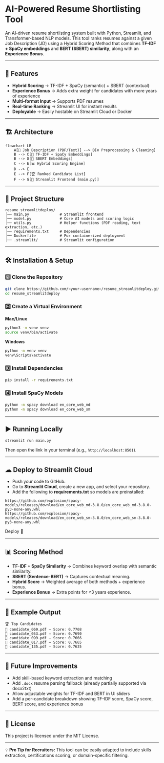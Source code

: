# AI-Powered Resume Shortlisting Tool

An AI-driven resume shortlisting system built with Python, Streamlit, and Transformer-based NLP models.
This tool ranks resumes against a given Job Description (JD) using a Hybrid Scoring Method that combines **TF-IDF + SpaCy embeddings** and **BERT (SBERT) similarity**, along with an **Experience Bonus**.

---

## 🚀 Features
- **Hybrid Scoring** → TF-IDF + SpaCy (semantic) + SBERT (contextual)
- **Experience Bonus** → Adds extra weight for candidates with more years of experience
- **Multi-format Input** → Supports PDF resumes
- **Real-time Ranking** → Streamlit UI for instant results
- **Deployable** → Easily hostable on Streamlit Cloud or Docker

---

## 🏗 Architecture

```mermaid
flowchart LR
    A[📄 Job Description (PDF/Text)] --> B[⚙ Preprocessing & Cleaning]
    B --> C[🧠 TF-IDF + SpaCy Embeddings]
    B --> D[🤖 SBERT Embeddings]
    C --> E[📊 Hybrid Scoring Engine]
    D --> E
    E --> F[🏆 Ranked Candidate List]
    F --> G[🎯 Streamlit Frontend (main.py)]
```

---

## 📂 Project Structure

```
resume_streamlitdeploy/
│── main.py              # Streamlit frontend
│── model.py             # Core AI models and scoring logic
│── utils.py             # Helper functions (PDF reading, text extraction, etc.)
│── requirements.txt     # Dependencies
│── Dockerfile           # For containerized deployment
│── .streamlit/          # Streamlit configuration
```

---

## 🛠 Installation & Setup

### 1️⃣ Clone the Repository
```bash
git clone https://github.com/<your-username>/resume_streamlitdeploy.git
cd resume_streamlitdeploy
```

### 2️⃣ Create a Virtual Environment

**Mac/Linux**
```bash
python3 -m venv venv
source venv/bin/activate
```

**Windows**
```bash
python -m venv venv
venv\Scripts\activate
```

### 3️⃣ Install Dependencies
```bash
pip install -r requirements.txt
```

### 4️⃣ Install SpaCy Models
```bash
python -m spacy download en_core_web_md
python -m spacy download en_core_web_sm
```

---

## ▶ Running Locally
```bash
streamlit run main.py
```
Then open the link in your terminal (e.g., `http://localhost:8501`).

---

## ☁ Deploy to Streamlit Cloud
- Push your code to GitHub.
- Go to **Streamlit Cloud**, create a new app, and select your repository.
- Add the following to **requirements.txt** so models are preinstalled:

```
https://github.com/explosion/spacy-models/releases/download/en_core_web_md-3.8.0/en_core_web_md-3.8.0-py3-none-any.whl
https://github.com/explosion/spacy-models/releases/download/en_core_web_sm-3.8.0/en_core_web_sm-3.8.0-py3-none-any.whl
```

Deploy 🚀

---

## 📊 Scoring Method
- **TF-IDF + SpaCy Similarity** → Combines keyword overlap with semantic similarity.
- **SBERT (Sentence-BERT)** → Captures contextual meaning.
- **Hybrid Score** → Weighted average of both methods + experience bonus.
- **Experience Bonus** → Extra points for ≥3 years experience.

---

## 📌 Example Output
```
🏆 Top Candidates
📌 candidate_069.pdf — Score: 0.7708
📌 candidate_053.pdf — Score: 0.7690
📌 candidate_099.pdf — Score: 0.7666
📌 candidate_017.pdf — Score: 0.7665
📌 candidate_135.pdf — Score: 0.7635
```

---

## 📌 Future Improvements
- Add skill-based keyword extraction and matching
- Add `.docx` resume parsing fallback (already partially supported via docx2txt)
- Allow adjustable weights for TF-IDF and BERT in UI sliders
- Add a per-candidate breakdown showing TF-IDF score, SpaCy score, BERT score, and experience bonus

---

## 📜 License
This project is licensed under the MIT License.

---

💡 **Pro Tip for Recruiters:** This tool can be easily adapted to include skills extraction, certifications scoring, or domain-specific filtering.

